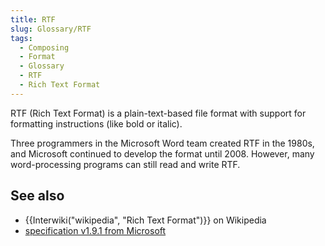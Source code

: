 ```yaml
---
title: RTF
slug: Glossary/RTF
tags:
  - Composing
  - Format
  - Glossary
  - RTF
  - Rich Text Format
---
```

RTF (Rich Text Format) is a plain-text-based file format with support for formatting instructions (like bold or italic).

Three programmers in the Microsoft Word team created RTF in the 1980s, and Microsoft continued to develop the format until 2008. However, many word-processing programs can still read and write RTF.

## See also

- {{Interwiki("wikipedia", "Rich Text Format")}} on Wikipedia
- [specification v1.9.1 from Microsoft](https://interoperability.blob.core.windows.net/files/Archive_References/%5bMSFT-RTF%5d.pdf)
